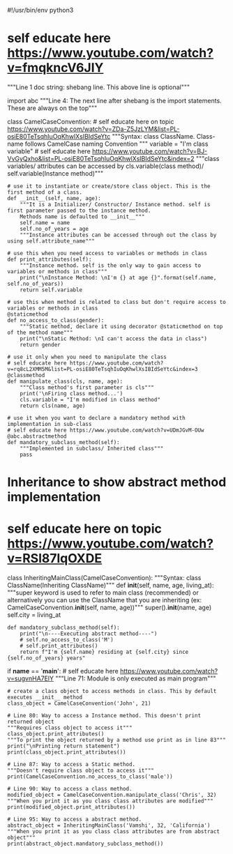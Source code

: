 #!/usr/bin/env python3
# self educate here https://www.youtube.com/watch?v=fmqkncV6JIY
"""Line 1 doc string: shebang line. This above line is optional"""

import abc
"""Line 4: The next line after shebang is the import statements. These are always on the top"""


class CamelCaseConvention:
    # self educate here on topic https://www.youtube.com/watch?v=ZDa-Z5JzLYM&list=PL-osiE80TeTsqhIuOqKhwlXsIBIdSeYtc
    """Syntax: class ClassName. Class-name follows CamelCase naming Convention  """
    variable = "I'm class variable"
    #  self educate here https://www.youtube.com/watch?v=BJ-VvGyQxho&list=PL-osiE80TeTsqhIuOqKhwlXsIBIdSeYtc&index=2
    """class variables/ attributes can be accessed by cls.variable(class method)/ self.variable(Instance method)"""

    # use it to instantiate or create/store class object. This is the first method of a class.
    def __init__(self, name, age):
        """It is a Initializer/ Constructor/ Instance method. self is first parameter passed to the instance method.
        Methods name is defaulted to __init__"""
        self.name = name
        self.no_of_years = age
        """Instance attributes can be accessed through out the class by using self.attribute_name"""

    # use this when you need access to variables or methods in class
    def print_attributes(self):
        """Instance method. self is the only way to gain access to variables or methods in class"""
        print("\nInstance Method: \nI'm {} at age {}".format(self.name, self.no_of_years))
        return self.variable

    # use this when method is related to class but don't require access to variables or methods in class
    @staticmethod
    def no_access_to_class(gender):
        """Static method, declare it using decorator @staticmethod on top of the method name"""
        print("\nStatic Method: \nI can't access the data in class")
        return gender

    # use it only when you need to manipulate the class
    # self educate here https://www.youtube.com/watch?v=rq8cL2XMM5M&list=PL-osiE80TeTsqhIuOqKhwlXsIBIdSeYtc&index=3
    @classmethod
    def manipulate_class(cls, name, age):
        """Class method's first parameter is cls"""
        print('\nFiring class method...')
        cls.variable = "I'm modified in class method"
        return cls(name, age)

    # use it when you want to declare a mandatory method with implementation in sub-class
    # self educate here https://www.youtube.com/watch?v=UDmJGvM-OUw
    @abc.abstractmethod
    def mandatory_subclass_method(self):
        """Implemented in subclass/ Inherited class"""
        pass


# Inheritance to show abstract method implementation
# self educate here on topic https://www.youtube.com/watch?v=RSl87lqOXDE
class InheritingMainClass(CamelCaseConvention):
    """Syntax: class ClassName(Inheriting ClassName)"""
    def __init__(self, name, age, living_at):
        """super keyword is used to refer to main class (recommended) or alternatively you can use the ClassName that
        you are inheriting (ex: CamelCaseConvention.__init__(self, name, age))"""
        super().__init__(name, age)
        self.city = living_at

    def mandatory_subclass_method(self):
        print("\n----Executing abstract method----")
        # self.no_access_to_class('M')
        # self.print_attributes()
        return f"I'm {self.name} residing at {self.city} since {self.no_of_years} years"


if __name__ == '__main__':
    # self educate here https://www.youtube.com/watch?v=sugvnHA7ElY
    """Line 71: Module is only executed as main program"""

    # create a class object to access methods in class. This by default executes __init__ method
    class_object = CamelCaseConvention('John', 21)

    # Line 80: Way to access a Instance method. This doesn't print returned object
    """Requires class object to access it"""
    class_object.print_attributes()
    """To print the object returned by a method use print as in line 83"""
    print("\nPrinting return statement")
    print(class_object.print_attributes())

    # Line 87: Way to access a Static method.
    """Doesn't require class object to access it"""
    print(CamelCaseConvention.no_access_to_class('male'))

    # Line 90: Way to access a class method.
    modified_object = CamelCaseConvention.manipulate_class('Chris', 32)
    """When you print it as you class class attributes are modified"""
    print(modified_object.print_attributes())

    # Line 95: Way to access a abstract method.
    abstract_object = InheritingMainClass('Vamshi', 32, 'California')
    """When you print it as you class class attributes are from abstract object"""
    print(abstract_object.mandatory_subclass_method())
